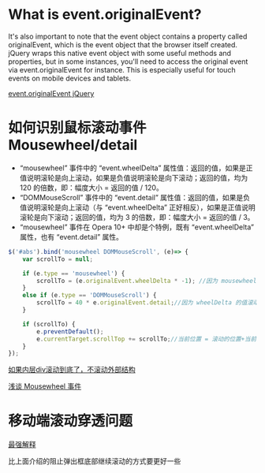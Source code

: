# What is event.originalEvent?

It's also important to note that the event object contains a property called originalEvent, which is the event object that the browser itself created. jQuery wraps this native event object with some useful methods and properties, but in some instances, you'll need to access the original event via event.originalEvent for instance. This is especially useful for touch events on mobile devices and tablets.

[event.originalEvent jQuery](http://stackoverflow.com/questions/16674963/event-originalevent-jquery)

# 如何识别鼠标滚动事件 Mousewheel/detail
* “mousewheel” 事件中的 “event.wheelDelta” 属性值：返回的值，如果是正值说明滚轮是向上滚动，如果是负值说明滚轮是向下滚动；返回的值，均为 120 的倍数，即：幅度大小 = 返回的值 / 120。
* “DOMMouseScroll” 事件中的 “event.detail” 属性值：返回的值，如果是负值说明滚轮是向上滚动（与 “event.wheelDelta” 正好相反），如果是正值说明滚轮是向下滚动；返回的值，均为 3 的倍数，即：幅度大小 = 返回的值 / 3。
* “mousewheel” 事件在 Opera 10+ 中却是个特例，既有 “event.wheelDelta” 属性，也有 “event.detail” 属性。

```javascript
$('#abs').bind('mousewheel DOMMouseScroll', (e)=> {
    var scrollTo = null;

    if (e.type == 'mousewheel') {
        scrollTo = (e.originalEvent.wheelDelta * -1); //因为 mousewheel和DOMMouseScroll里取到的wheelDelta和detail方向的正负是相反的，所以 * -1
    }
    else if (e.type == 'DOMMouseScroll') {
        scrollTo = 40 * e.originalEvent.detail;//因为 wheelDelta 的值滚动一次增加120，detail的值滚动一次增加3，相差40倍，所以 *40
    }

    if (scrollTo) {
        e.preventDefault();
        e.currentTarget.scrollTop += scrollTo;//当前位置 = 滚动的位置+当前位置
    }
});
```
[如果内层div滚动到底了，不滚动外部结构](https://ruby-china.org/topics/10249)

[浅谈 Mousewheel 事件](http://www.planabc.net/2010/08/12/mousewheel_event_in_javascript/)

# 移动端滚动穿透问题
[最强解释](https://github.com/pod4g/tool/wiki/%E7%A7%BB%E5%8A%A8%E7%AB%AF%E6%BB%9A%E5%8A%A8%E7%A9%BF%E9%80%8F%E9%97%AE%E9%A2%98)

比上面介绍的阻止弹出框底部继续滚动的方式要更好一些
